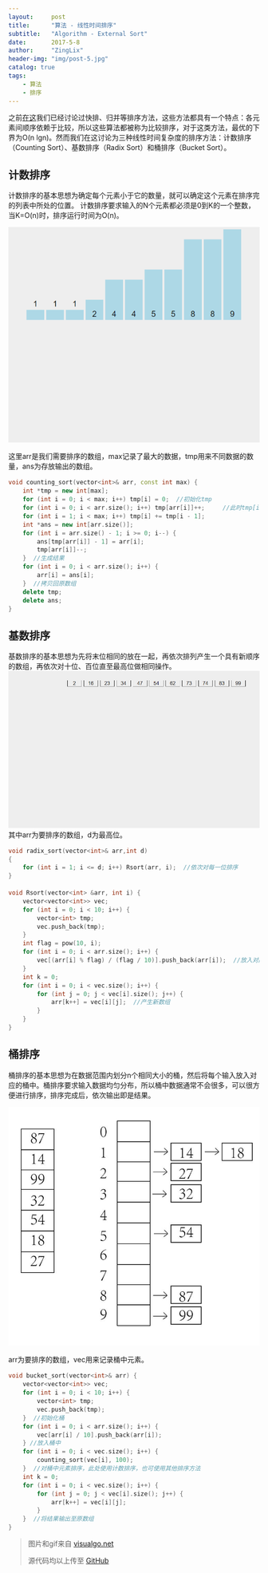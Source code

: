 ```yaml
---
layout:     post
title:      "算法 - 线性时间排序"
subtitle:   "Algorithm - External Sort"
date:       2017-5-8
author:     "ZingLix"
header-img: "img/post-5.jpg"
catalog: true
tags:
    - 算法
    - 排序
---
```


之前[在这](/2017/03/03/Sort/)我们已经讨论过快排、归并等排序方法，这些方法都具有一个特点：各元素间顺序依赖于比较，所以这些算法都被称为比较排序，对于这类方法，最优的下界为O(n lgn)。然而我们在这讨论为三种线性时间复杂度的排序方法：计数排序（Counting Sort）、基数排序（Radix Sort）和桶排序（Bucket Sort）。

## 计数排序
计数排序的基本思想为确定每个元素小于它的数量，就可以确定这个元素在排序完的列表中所处的位置。
计数排序要求输入的N个元素都必须是0到K的一个整数，当K=O(n)时，排序运行时间为O(n)。

![CountingSort.gif](/img/in-post/ExternalSort/CountingSort.gif)

这里arr是我们需要排序的数组，max记录了最大的数据，tmp用来不同数据的数量，ans为存放输出的数组。
``` cpp
void counting_sort(vector<int>& arr, const int max) {
	int *tmp = new int[max];
	for (int i = 0; i < max; i++) tmp[i] = 0;  //初始化tmp
	for (int i = 0; i < arr.size(); i++) tmp[arr[i]]++;     //此时tmp[i]即为i的数量
	for (int i = 1; i < max; i++) tmp[i] += tmp[i - 1];
	int *ans = new int[arr.size()];
	for (int i = arr.size() - 1; i >= 0; i--) {
		ans[tmp[arr[i]] - 1] = arr[i];
		tmp[arr[i]]--;
	}  //生成结果
	for (int i = 0; i < arr.size(); i++) {
		arr[i] = ans[i];
	}  //拷贝回原数组
	delete tmp;
	delete ans;
}
```


## 基数排序
基数排序的基本思想为先将末位相同的放在一起，再依次排列产生一个具有新顺序的数组，再依次对十位、百位直至最高位做相同操作。
![RadixSort.gif](/img/in-post/ExternalSort/RadixSort.gif)
其中arr为要排序的数组，d为最高位。

``` cpp
void radix_sort(vector<int>& arr,int d)
{
	for (int i = 1; i <= d; i++) Rsort(arr, i);  //依次对每一位排序
}

void Rsort(vector<int> &arr, int i) {
	vector<vector<int>> vec;
	for (int i = 0; i < 10; i++) {
		vector<int> tmp;
		vec.push_back(tmp);
	}
	int flag = pow(10, i);
	for (int i = 0; i < arr.size(); i++) {
		vec[(arr[i] % flag) / (flag / 10)].push_back(arr[i]);  //放入对应的容器
	}
	int k = 0;
	for (int i = 0; i < vec.size(); i++) {
		for (int j = 0; j < vec[i].size(); j++) {
			arr[k++] = vec[i][j];  //产生新数组
		}
	}
}
```

## 桶排序

桶排序的基本思想为在数据范围内划分n个相同大小的桶，然后将每个输入放入对应的桶中。桶排序要求输入数据均匀分布，所以桶中数据通常不会很多，可以很方便进行排序，排序完成后，依次输出即是结果。

![BucketSort.jpg](/img/in-post/ExternalSort/BucketSort.jpg)

arr为要排序的数组，vec用来记录桶中元素。

``` cpp
void bucket_sort(vector<int>& arr) {
	vector<vector<int>> vec;
	for (int i = 0; i < 10; i++) {
		vector<int> tmp;
		vec.push_back(tmp);
	}  //初始化桶
	for (int i = 0; i < arr.size(); i++) {
		vec[arr[i] / 10].push_back(arr[i]);
	} //放入桶中
	for (int i = 0; i < vec.size(); i++) {
		counting_sort(vec[i], 100);
	}  //对桶中元素排序，此处使用计数排序，也可使用其他排序方法
	int k = 0;
	for (int i = 0; i < vec.size(); i++) {
		for (int j = 0; j < vec[i].size(); j++) {
			arr[k++] = vec[i][j];
		}
	}  //将结果输出至原数组
}
```

> 图片和gif来自 [visualgo.net](https://visualgo.net/)
>
> 源代码均以上传至 [GitHub](https://github.com/ZingLix/Data-Structures-and-Algorithm/tree/master/Sort)

